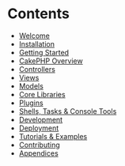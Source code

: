 # Contents

- [Welcome](index)
- [Installation](installation)
- [Getting Started](getting-started)
- [CakePHP Overview](cakephp-overview)
- [Controllers](controllers)
- [Views](views)
- [Models](models)
- [Core Libraries](core-libraries)
- [Plugins](plugins)
- [Shells, Tasks & Console Tools](console-and-shells)
- [Development](development)
- [Deployment](deployment)
- [Tutorials & Examples](tutorials-and-examples)
- [Contributing](contributing)
- [Appendices](appendices)

<div class="todolist">

</div>

